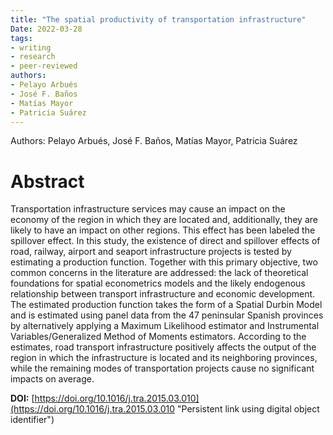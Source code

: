 ```yaml
---
title: "The spatial productivity of transportation infrastructure"
Date: 2022-03-28
tags:
- writing
- research
- peer-reviewed
authors:
- Pelayo Arbués
- José F. Baños
- Matías Mayor
- Patricia Suárez
---
```


Authors: Pelayo Arbués, José F. Baños, Matías Mayor, Patricia Suárez

# Abstract

Transportation infrastructure services may cause an impact on the economy of the region in which they are located and, additionally, they are likely to have an impact on other regions. This effect has been labeled the spillover effect. In this study, the existence of direct and spillover effects of road, railway, airport and seaport infrastructure projects is tested by estimating a production function. Together with this primary objective, two common concerns in the literature are addressed: the lack of theoretical foundations for spatial econometrics models and the likely endogenous relationship between transport infrastructure and economic development. The estimated production function takes the form of a Spatial Durbin Model and is estimated using panel data from the 47 peninsular Spanish provinces by alternatively applying a Maximum Likelihood estimator and Instrumental Variables/Generalized Method of Moments estimators. According to the estimates, road transport infrastructure positively affects the output of the region in which the infrastructure is located and its neighboring provinces, while the remaining modes of transportation projects cause no significant impacts on average.


**DOI:** [https://doi.org/10.1016/j.tra.2015.03.010](https://doi.org/10.1016/j.tra.2015.03.010 "Persistent link using digital object identifier")
